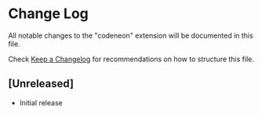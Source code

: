 # Change Log

All notable changes to the "codeneon" extension will be documented in this file.

Check [Keep a Changelog](http://keepachangelog.com/) for recommendations on how to structure this file.

## [Unreleased]

- Initial release
